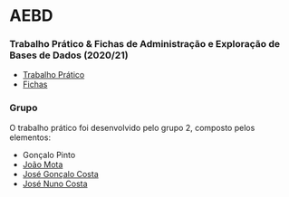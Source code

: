 # AEBD
### Trabalho Prático & Fichas de Administração e Exploração de Bases de Dados (2020/21)
* [Trabalho Prático](Trabalho_Prático/)
* [Fichas](Fichas/)
### Grupo
O trabalho prático foi desenvolvido pelo grupo 2, composto pelos elementos:
* Gonçalo Pinto
* [João Mota](https://github.com/JoaoDiogoMota)
* [José Gonçalo Costa](https://github.com/JoseCosta28)
* [José Nuno Costa](https://github.com/jnuno420)